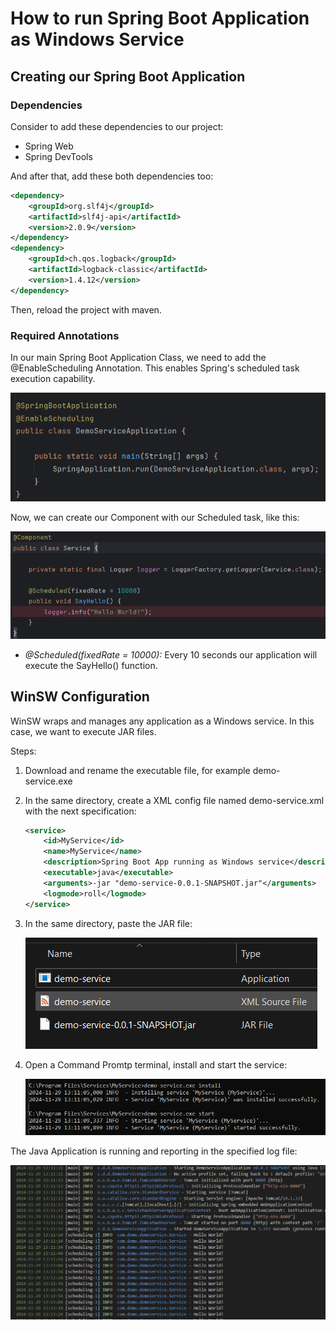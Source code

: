 # How to run Spring Boot Application as Windows Service

## Creating our Spring Boot Application

### Dependencies

Consider to add these dependencies to our project:

- Spring Web
- Spring DevTools

And after that, add these both dependencies too:

```xml
<dependency>
    <groupId>org.slf4j</groupId>
    <artifactId>slf4j-api</artifactId>
    <version>2.0.9</version>
</dependency>
<dependency>
    <groupId>ch.qos.logback</groupId>
    <artifactId>logback-classic</artifactId>
    <version>1.4.12</version>
</dependency>
```
Then, reload the project with maven.

### Required Annotations

In our main Spring Boot Application Class, we need to add the @EnableScheduling Annotation. This enables Spring's scheduled task execution capability.

![EnableScheduling](./Others/Images/enablescheduling-annotation.png)

Now, we can create our Component with our Scheduled task, like this:

![ScheduledTask](./Others/Images/scheduled-component.png)

- _@Scheduled(fixedRate = 10000):_ Every 10 seconds our application will execute the SayHello() function.

## WinSW Configuration

WinSW wraps and manages any application as a Windows service. In this case, we want to execute JAR files.

Steps:
1. Download and rename the executable file, for example demo-service.exe
2. In the same directory, create a XML config file named demo-service.xml with the next specification: 
    ```xml
    <service>
        <id>MyService</id>
        <name>MyService</name>
        <description>Spring Boot App running as Windows service</description>
        <executable>java</executable>
        <arguments>-jar "demo-service-0.0.1-SNAPSHOT.jar"</arguments>
        <logmode>roll</logmode>
    </service>
    ```
3. In the same directory, paste the JAR file:

   ![Service Folder](./Others/Images/service-folder.png)
5. Open a Command Promtp terminal, install and start the service:

   ![Service Folder](./Others/Images/install-run-service.png)

The Java Application is running and reporting in the specified log file: 

![WinSW Configuration](./Others/Images/log.png)




